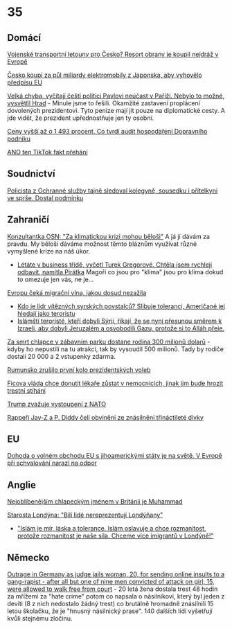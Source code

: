 # 35

## Domácí

[Vojenské transportní letouny pro Česko? Resort obrany je koupil nejdráž v Evropě](https://www.denik.cz/veda-a-technika/mnisterstvo-obrany-cr-nakupuje-transportni-letouny-c-390-nejdraze-v-evrope.html)

[Česko koupí za půl miliardy elektromobily z Japonska, aby vyhovělo předpisu EU](https://www.novinky.cz/clanek/domaci-cesko-koupi-za-pul-miliardy-elektromobily-z-japonska-aby-vyhovelo-predpisu-eu-40500361)

[Velká chyba, vyčítají čeští politici Pavlovi neúčast v Paříži. Nebylo to možné, vysvětlil Hrad](https://cnn.iprima.cz/velka-chyba-mohl-si-podat-ruku-s-trumpem-cesti-politici-vycitaji-pavlovi-neucast-v-parizi-455690) - Minule jsme to řešili. Okamžité zastavení proplácení dovolených prezidentovi. Tyto peníze mají jít pouze na diplomatické cesty. A jde vidět, že prezident upřednostňuje jen ty osobní.

[Ceny vyšší až o 1 493 procent. Co tvrdí audit hospodaření Dopravního podniku](https://www.idnes.cz/zpravy/domaci/dpp-audit-hospodareni-petr-witowski-dodavatele.A241206_172704_domaci_stud)

[ANO ten TikTok fakt přehání](https://x.com/Posledniskaut/status/1865850198024425697)

## Soudnictví

[Policista z Ochranné služby tajně sledoval kolegyně, sousedku i přítelkyni ve sprše. Dostal podmínku](https://www.novinky.cz/clanek/krimi-policista-z-ochranne-sluzby-tajne-sledoval-kolegyne-sousedku-i-pritelkyni-ve-sprse-dostal-podminku-40500387)

## Zahraničí

[Konzultantka OSN: "Za klimatickou krizi mohou běloši"](https://x.com/stillgray/status/1866016465738162508) A já jí dávám za pravdu. My běloši dáváme možnost těmto bláznům využívat různé vymyšlené krize na náš úkor.
 * [Létáte v business třídě, vyčetl Turek Gregorové. Chtěla jsem rychleji odbavit, namítla Pirátka](https://cnn.iprima.cz/turek-vycetl-gregorove-letani-v-business-tride-chtela-jsem-rychlejsi-odbaveni-haji-se-455560) Magoři co jsou pro "klima" jsou pro klima dokud to omezuje jen vás, ne je...

[Evropu čeká migrační vlna, jakou dosud nezažila](https://www.novinky.cz/clanek/domaci-evropu-ceka-migracni-vlna-jakou-dosud-nezazila-40500246)
 * [Kdo je lídr vítězných syrských povstalců? Slibuje toleranci, Američané jej hledají jako teroristu](https://www.novinky.cz/clanek/zahranicni-blizky-a-stredni-vychod-kdo-je-lidr-viteznych-syrskych-povstalcu-slibuje-toleranci-americane-jej-hledaji-jako-teroristu-40500272)
 * [Islámští teroristé, kteří dobyli Sýrii, říkají, že se nyní přesunou směrem k Izraeli, aby dobyli Jeruzalém a osvobodili Gazu, protože si to Alláh přeje.](https://x.com/RadioGenoa/status/1866006134202499570)

[Za smrt chlapce v zábavním parku dostane rodina 300 milionů dolarů](https://www.idnes.cz/zpravy/zahranicni/soud-odskodneni-smrt-ditete-zabavni-park-florida.A241206_152051_zahranicni_herp) - kdyby ho nepustili na tu atrakci, tak by vysoudil 500 milionů. Tady by rodiče dostali 20 000 a 2 vstupenky zdarma.

[Rumunsko zrušilo první kolo prezidentských voleb](https://www.novinky.cz/clanek/zahranicni-evropa-rumunsko-zrusilo-prvni-kolo-prezidentskych-voleb-40500139)

[Ficova vláda chce donutit lékaře zůstat v nemocnicích, jinak jim bude hrozit trestní stíhání](https://www.novinky.cz/clanek/zahranicni-evropa-ficova-vlada-chce-donutit-lekare-zustat-v-nemocnicich-jinak-jim-bude-hrozit-trestni-stihani-40500243)

[Trump zvažuje vystoupení z NATO](https://www.novinky.cz/clanek/zahranicni-amerika-trump-zvazuje-vystoupeni-z-nato-40500263)

[Rappeři Jay-Z a P. Diddy čelí obvinění ze znásilnění třináctileté dívky](https://www.novinky.cz/clanek/zahranicni-rapperi-jay-z-a-p-diddy-celi-obvineni-ze-znasilneni-trinactilete-divky-40500317)

## EU

[Dohoda o volném obchodu EU s jihoamerickými státy je na světě. V Evropě při schvalování narazí na odpor](https://www.novinky.cz/clanek/zahranicni-evropa-eu-uzavrela-dohodu-se-zememi-mercosur-schvalovani-v-zemich-unie-bude-obtizne-40500154)

## Anglie

[Nejoblíbenějším chlapeckým jménem v Británii je Muhammad](https://www.novinky.cz/clanek/zahranicni-evropa-nejoblibenejsim-chlapeckym-jmenem-v-britanii-je-muhammad-40500051)

[Starosta Londýna: "Bílí lidé nereprezentují Londýňany"](https://x.com/iamyesyouareno/status/1865306577856520672)
  *  ["Islám je mír, láska a tolerance. Islám oslavuje a chce rozmanitost, protože rozmanitost je naše síla. Chceme více imigrantů v Londýně!"](https://x.com/RadioGenoa/status/1865335420407484509)

## Německo

[Outrage in Germany as judge jails woman, 20, for sending online insults to a gang-rapist - after all but one of nine men convicted of attack on girl, 15, were allowed to walk free from court](https://www.dailymail.co.uk/news/article-13568079/Germany-judge-jails-woman-insults-gang-rapist-convicted-attack-girl.html) - 20 letá žena dostala trest 48 hodin za mřížemi za "hate crime" potom co napsala o násilníkovi, který byl jeden z devíti (8 z nich nedostalo žádný trest) co brutálně hromadně znásilnili 15 letou školačku, že je "hnusný násilnický prase". 140 dalších lidí vyšetřují kvůli stejnému zločinu.

